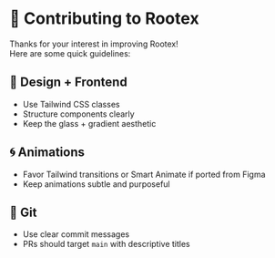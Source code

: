 # 🤝 Contributing to Rootex

Thanks for your interest in improving Rootex!  
Here are some quick guidelines:

## 🧱 Design + Frontend

- Use Tailwind CSS classes
- Structure components clearly
- Keep the glass + gradient aesthetic

## 🌀 Animations

- Favor Tailwind transitions or Smart Animate if ported from Figma
- Keep animations subtle and purposeful

## 🔧 Git

- Use clear commit messages
- PRs should target `main` with descriptive titles
